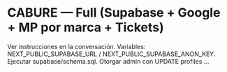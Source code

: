 # CABURE — Full (Supabase + Google + MP por marca + Tickets)
Ver instrucciones en la conversación. Variables: NEXT_PUBLIC_SUPABASE_URL / NEXT_PUBLIC_SUPABASE_ANON_KEY. Ejecutar supabase/schema.sql. Otorgar admin con UPDATE profiles ...
